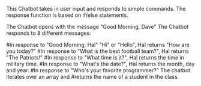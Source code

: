 This Chatbot takes in user input and responds to simple commands. The response function is based on if/else statements.

The Chatbot opens with the message "Good Morning, Dave"
The Chatbot responds to 8 different messages:

#In response to "Good Morning, Hal" "Hi" or "Hello", Hal returns "How are you today?"
#In response to "What is the best football team?", Hal returns "The Patriots!"
#In response to "What time is it?", Hal returns the time in military time.
#In response to "What's the date?", Hal returns the month, day and year.
#In response to "Who's your favorite programmer?" The chatbot iterates over an array and #returns the name of a student in the class. 
